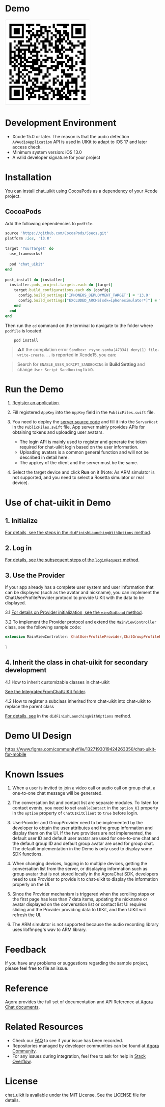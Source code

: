 # Demo

![](./demo.png)

# Development Environment

- Xcode 15.0 or later. The reason is that the audio detection `AVAudioApplication` API is used in UIKit to adapt to iOS 17 and later access check.
- Minimum system version: iOS 13.0
- A valid developer signature for your project

# Installation

You can install chat_uikit using CocoaPods as a dependency of your Xcode project.

## CocoaPods

Add the following dependencies to `podfile`.

```ruby
source 'https://github.com/CocoaPods/Specs.git'
platform :ios, '13.0'

target 'YourTarget' do
  use_frameworks!

  pod 'chat_uikit'
end

post_install do |installer|
  installer.pods_project.targets.each do |target|
    target.build_configurations.each do |config|
      config.build_settings['IPHONEOS_DEPLOYMENT_TARGET'] = '13.0'
      config.build_settings["EXCLUDED_ARCHS[sdk=iphonesimulator*]"] = "arm64"
    end
  end
end
```

Then run the `cd` command on the terminal to navigate to the folder where `podfile` is located:

```
    pod install
```

>⚠️If the compilation error `Sandbox: rsync.samba(47334) deny(1) file-write-create...` is reported in Xcode15, you can:

> Search for `ENABLE_USER_SCRIPT_SANDBOXING` in **Build Setting** and change `User Script Sandboxing` to `NO`.

# Run the Demo

1. [Register an application](https://docs.agora.io/en/agora-chat/get-started/enable?platform=ios).

2. Fill registered `AppKey` into the `AppKey` field in the `PublicFiles.swift` file.

3. You need to deploy the [server source code](https://github.com/easemob/easemob-demo-appserver/tree/dev-aigc) and fill it into the `ServerHost` in the `PublicFiles.swift` file. App server mainly provides APIs for obtaining tokens and uploading user avatars.
   - The login API is mainly used to register and generate the token required for chat-uikit login based on the user information.
   - Uploading avatars is a common general function and will not be described in detail here.
   - The appkey of the client and the server must be the same.

4. Select the target device and click **Run** on it (Note: As ARM simulator is not supported, and you need to select a Rosetta simulator or real device).

# Use of chat-uikit in Demo

## 1. Initialize

[For details, see the steps in the `didFinishLaunchingWithOptions` method](./AgoraChat-Swift/AppDelegate.swift).

## 2. Log in

[For details, see the subsequent steps of the `loginRequest` method](./AgoraChat-Swift/LoginViewController.swift).

## 3. Use the Provider

If your app already has a complete user system and user information that can be displayed (such as the avatar and nickname), you can implement the ChatUserProfileProvider protocol to provide UIKit with the data to be displayed.

3.1 [For details on Provider initialization, see the `viewDidLoad` method](./AgoraChat-Swift/Main/MainViewController.swift).

3.2 To implement the Provider protocol and extend the `MainViewController` class, see the following sample code:

```Swift
extension MainViewController: ChatUserProfileProvider,ChatGroupProfileProvider {

}
```

## 4. Inherit the class in chat-uikit for secondary development

4.1 How to inherit customizable classes in chat-uikit

[See the IntegratedFromChatUIKit folder](./AgoraChat-Swift/IntegratedFromEaseChatUIKit/).

4.2 How to register a subclass inherited from chat-uikit into chat-uikit to replace the parent class

[For details, see](./AgoraChat-Swift/AppDelegate.swift) in the `didFinishLaunchingWithOptions` method.

# Demo UI Design

https://www.figma.com/community/file/1327193019424263350/chat-uikit-for-mobile

# Known Issues

1. When a user is invited to join a video call or audio call on group chat, a one-to-one chat message will be generated. 
2. The conversation list and contact list are separate modules. To listen for contact events, you need to set `enableContact` in the `option_UI` property in the `option` property of `ChatUIKitClient` to `true` before login. 
3. UserProvider and GroupProvider need to be implemented by the developer to obtain the user attributes and the group information and display them on the UI. If the two providers are not implemented, the default user ID and default user avatar are used for one-to-one chat and the default group ID and default group avatar are used for group chat. The default implementation in the Demo is only used to display some SDK functions. 
4. When changing devices, logging in to multiple devices, getting the conversation list from the server, or displaying information such as group avatar that is not stored locally in the AgoraChat SDK, developers need to use Provider to provide it to chat-uikit to display the information properly on the UI.
5. Since the Provider mechanism is triggered when the scrolling stops or the first page has less than 7 data items, updating the nickname or avatar displayed on the conversation list or contact list UI requires sliding and the Provider providing data to UIKit, and then UIKit will refresh the UI.
   
6. The ARM simulator is not supported because the audio recording library uses libffmpeg's wav to ARM library. 

# Feedback

If you have any problems or suggestions regarding the sample project, please feel free to file an issue.

# Reference

Agora provides the full set of documentation and API Reference at [Agora Chat documents](https://docs.agora.io/en/agora-chat/get-started/get-started-sdk?platform=ios).

# Related Resources

- Check our [FAQ](https://docs.agora.io/en/faq) to see if your issue has been recorded.
- Repositories managed by developer communities can be found at [Agora Community](https://github.com/AgoraIO-Community).
- For any issues during integration, feel free to ask for help in [Stack Overflow](https://stackoverflow.com/questions/tagged/agora.io).

# License

chat_uikit is available under the MIT License. See the LICENSE file for details.
